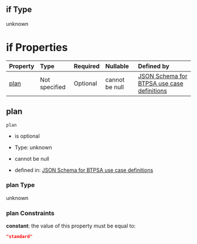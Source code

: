 ## if Type

unknown

# if Properties

| Property      | Type          | Required | Nullable       | Defined by                                                                                                                                                                                                                                  |
| :------------ | :------------ | :------- | :------------- | :------------------------------------------------------------------------------------------------------------------------------------------------------------------------------------------------------------------------------------------ |
| [plan](#plan) | Not specified | Optional | cannot be null | [JSON Schema for BTPSA use case definitions](btpsa-usecase-properties-services-items-allof-1-then-allof-30-then-allof-1-if-properties-plan.md "undefined#/properties/services/items/allOf/1/then/allOf/30/then/allOf/1/if/properties/plan") |

## plan



`plan`

*   is optional

*   Type: unknown

*   cannot be null

*   defined in: [JSON Schema for BTPSA use case definitions](btpsa-usecase-properties-services-items-allof-1-then-allof-30-then-allof-1-if-properties-plan.md "undefined#/properties/services/items/allOf/1/then/allOf/30/then/allOf/1/if/properties/plan")

### plan Type

unknown

### plan Constraints

**constant**: the value of this property must be equal to:

```json
"standard"
```
